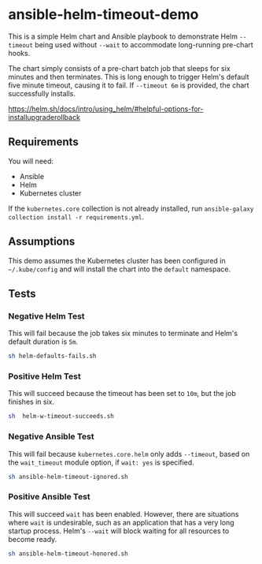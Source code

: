 # ansible-helm-timeout-demo

This is a simple Helm chart and Ansible playbook to demonstrate Helm `--timeout` being used without `--wait` to accommodate long-running pre-chart hooks.

The chart simply consists of a pre-chart batch job that sleeps for six minutes and then terminates.
This is long enough to trigger Helm's default five minute timeout, causing it to fail.
If `--timeout 6m` is provided, the chart successfully installs.

<https://helm.sh/docs/intro/using_helm/#helpful-options-for-installupgraderollback>

## Requirements

You will need:

 * Ansible
 * Helm
 * Kubernetes cluster

If the `kubernetes.core` collection is not already installed, run `ansible-galaxy collection install -r requirements.yml`.

## Assumptions

This demo assumes the Kubernetes cluster has been configured in `~/.kube/config` and will install the chart into the `default` namespace.

## Tests

### Negative Helm Test

This will fail because the job takes six minutes to terminate and Helm's default duration is `5m`.

```sh
sh helm-defaults-fails.sh
```

### Positive Helm Test

This will succeed because the timeout has been set to `10m`, but the job finishes in six.

```sh
sh  helm-w-timeout-succeeds.sh
```

### Negative Ansible Test

This will fail because `kubernetes.core.helm` only adds `--timeout`, based on the `wait_timeout` module option, if `wait: yes` is specified.

```sh
sh ansible-helm-timeout-ignored.sh 
```

### Positive Ansible Test

This will succeed `wait` has been enabled.
However, there are situations where `wait` is undesirable, such as an application that has a very long startup process.
Helm's `--wait` will block waiting for all resources to become ready.

```sh
sh ansible-helm-timeout-honored.sh 
```
